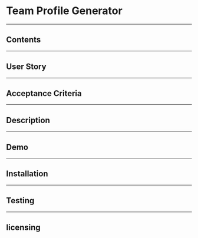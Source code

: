 # Team Profile Generator

---
## Contents

---
## User Story

---
## Acceptance Criteria

---
## Description

---
## Demo

---
## Installation

---
## Testing

---
## licensing